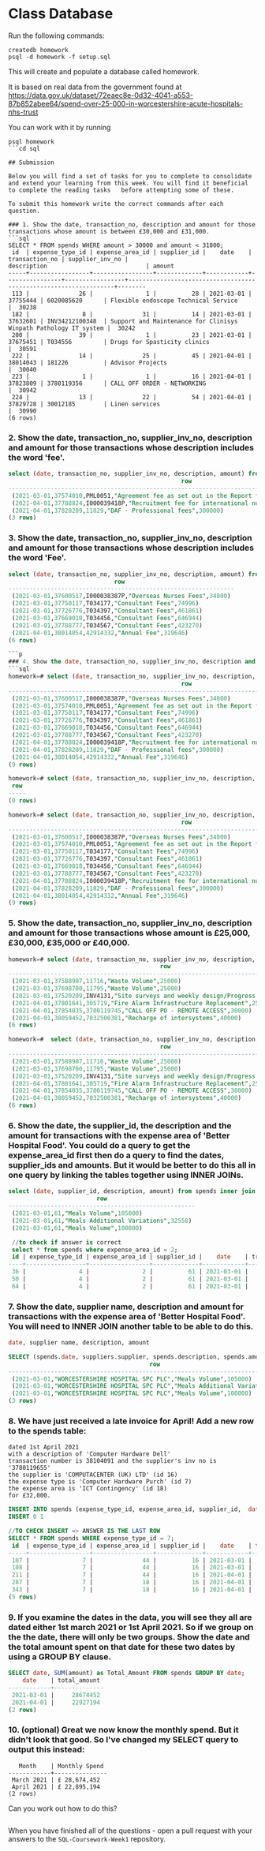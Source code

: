 # Class Database

Run the following commands:

```
createdb homework
psql -d homework -f setup.sql
```

This will create and populate a database called homework.

It is based on real data from the government found at
https://data.gov.uk/dataset/72eaec8e-0d32-4041-a553-87b852abee64/spend-over-25-000-in-worcestershire-acute-hospitals-nhs-trust

You can work with it by running

````
psql homework
```cd sql

## Submission

Below you will find a set of tasks for you to complete to consolidate and extend your learning from this week. You will find it beneficial to complete the reading tasks   before attempting some of these.

To submit this homework write the correct commands after each question.

### 1. Show the date, transaction_no, description and amount for those transactions whose amount is between £30,000 and £31,000.
```sql
SELECT * FROM spends WHERE amount > 30000 and amount < 31000;
 id  | expense_type_id | expense_area_id | supplier_id |    date    | transaction_no | supplier_inv_no |                           description                            | amount
-----+-----------------+-----------------+-------------+------------+----------------+-----------------+------------------------------------------------------------------+--------
 113 |              26 |               1 |          28 | 2021-03-01 |       37755444 | 6020085620      | Flexible endoscope Technical Service                             |  30238
 182 |               8 |              31 |          14 | 2021-03-01 |       37632601 | INV34212100348  | Support and Maintenance for Clinisys Winpath Pathology IT system |  30242
 200 |              39 |               1 |          23 | 2021-03-01 |       37675451 | T034556         | Drugs for Spasticity clinics                                     |  30591
 222 |              14 |              25 |          45 | 2021-04-01 |       38014043 | 181226          | Advisor Projects                                                 |  30040
 223 |               1 |               1 |          16 | 2021-04-01 |       37823809 | 3780119356      | CALL OFF ORDER - NETWORKING                                      |  30942
 224 |              13 |              22 |          54 | 2021-04-01 |       37829728 | 30012185        | Linen services                                                   |  30990
(6 rows)

````

### 2. Show the date, transaction_no, supplier_inv_no, description and amount for those transactions whose description includes the word 'fee'.

```sql
select (date, transaction_no, supplier_inv_no, description, amount) from spends where description like '%fee%';
                                                 row
------------------------------------------------------------------------------------------------------
 (2021-03-01,37574010,PML0051,"Agreement fee as set out in the Report for the Settlement Deed",51113)
 (2021-04-01,37788824,I000039418P,"Recruitment fee for international nurses",34800)
 (2021-04-01,37828209,11829,"DAF - Professional fees",300000)
(3 rows)

```

### 3. Show the date, transaction_no, supplier_inv_no, description and amount for those transactions whose description includes the word 'Fee'.

````sql
select (date, transaction_no, supplier_inv_no, description, amount) from spends where description like '%Fee%';
                              row
----------------------------------------------------------------
 (2021-03-01,37600517,I000038387P,"Overseas Nurses Fees",34800)
 (2021-03-01,37750117,T034177,"Consultant Fees",74996)
 (2021-03-01,37726776,T034397,"Consultant Fees",461861)
 (2021-03-01,37669018,T034456,"Consultant Fees",646944)
 (2021-03-01,37788777,T034567,"Consultant Fees",423270)
 (2021-04-01,38014054,42914332,"Annual Fee",319646)
(6 rows)

```p
### 4. Show the date, transaction_no, supplier_inv_no, description and amount for those transactions whose description includes the word 'fee' (case insensitive). You will need to search 'https://www.postgresql.org/docs/' to solve this.
```sql
homework=# select (date, transaction_no, supplier_inv_no, description, amount) from spends where description ilike '%Fee%';
                                                 row
------------------------------------------------------------------------------------------------------
 (2021-03-01,37600517,I000038387P,"Overseas Nurses Fees",34800)
 (2021-03-01,37574010,PML0051,"Agreement fee as set out in the Report for the Settlement Deed",51113)
 (2021-03-01,37750117,T034177,"Consultant Fees",74996)
 (2021-03-01,37726776,T034397,"Consultant Fees",461861)
 (2021-03-01,37669018,T034456,"Consultant Fees",646944)
 (2021-03-01,37788777,T034567,"Consultant Fees",423270)
 (2021-04-01,37788824,I000039418P,"Recruitment fee for international nurses",34800)
 (2021-04-01,37828209,11829,"DAF - Professional fees",300000)
 (2021-04-01,38014054,42914332,"Annual Fee",319646)
(9 rows)

homework=# select (date, transaction_no, supplier_inv_no, description, amount) from spends where lower (description) like '%Fee%';
 row
-----
(0 rows)

homework=# select (date, transaction_no, supplier_inv_no, description, amount) from spends where lower (description) like '%fee%';
                                                 row
------------------------------------------------------------------------------------------------------
 (2021-03-01,37600517,I000038387P,"Overseas Nurses Fees",34800)
 (2021-03-01,37574010,PML0051,"Agreement fee as set out in the Report for the Settlement Deed",51113)
 (2021-03-01,37750117,T034177,"Consultant Fees",74996)
 (2021-03-01,37726776,T034397,"Consultant Fees",461861)
 (2021-03-01,37669018,T034456,"Consultant Fees",646944)
 (2021-03-01,37788777,T034567,"Consultant Fees",423270)
 (2021-04-01,37788824,I000039418P,"Recruitment fee for international nurses",34800)
 (2021-04-01,37828209,11829,"DAF - Professional fees",300000)
 (2021-04-01,38014054,42914332,"Annual Fee",319646)
(9 rows)

````

### 5. Show the date, transaction_no, supplier_inv_no, description and amount for those transactions whose amount is £25,000, £30,000, £35,000 or £40,000.

```sql
homework=# select (date, transaction_no, supplier_inv_no, description, amount) from spends where amount = 25000 or amount = 30000 or amount = 35000 or amount = 40000;
                                           row
-----------------------------------------------------------------------------------------
 (2021-03-01,37588987,11716,"Waste Volume",25000)
 (2021-03-01,37698700,11795,"Waste Volume",25000)
 (2021-03-01,37520209,INV4131,"Site surveys and weekly design/Progress Meetings.",25000)
 (2021-04-01,37801641,305719,"Fire Alarm Infrastructure Replacement",25000)
 (2021-04-01,37854035,3780119745,"CALL OFF PO - REMOTE ACCESS",30000)
 (2021-04-01,38059452,7032500381,"Recharge of intersystems",40000)
(6 rows)

homework=#  select (date, transaction_no, supplier_inv_no, description, amount) from spends where amount in (25000, 30000, 35000, 40000);
                                           row
-----------------------------------------------------------------------------------------
 (2021-03-01,37588987,11716,"Waste Volume",25000)
 (2021-03-01,37698700,11795,"Waste Volume",25000)
 (2021-03-01,37520209,INV4131,"Site surveys and weekly design/Progress Meetings.",25000)
 (2021-04-01,37801641,305719,"Fire Alarm Infrastructure Replacement",25000)
 (2021-04-01,37854035,3780119745,"CALL OFF PO - REMOTE ACCESS",30000)
 (2021-04-01,38059452,7032500381,"Recharge of intersystems",40000)
(6 rows)
```

### 6. Show the date, the supplier_id, the description and the amount for transactions with the expense area of 'Better Hospital Food'. You could do a query to get the expense_area_id first then do a query to find the dates, supplier_ids and amounts. But it would be better to do this all in one query by linking the tables together using INNER JOINs.

```sql
select (date, supplier_id, description, amount) from spends inner join expense_areas on spends.expense_area_id = expense_areas.id where expense_area = 'Better Hospital Food';
                         row
-----------------------------------------------------
 (2021-03-01,61,"Meals Volume",105000)
 (2021-03-01,61,"Meals Additional Variations",32558)
 (2021-03-01,61,"Meals Volume",100000)

 //to check if answer is correct
 select * from spends where expense_area_id = 2;
 id | expense_type_id | expense_area_id | supplier_id |    date    | transaction_no | supplier_inv_no |         description         | amount
----+-----------------+-----------------+-------------+------------+----------------+-----------------+-----------------------------+--------
 36 |               4 |               2 |          61 | 2021-03-01 |       37588988 | 11715           | Meals Volume                | 105000
 50 |               4 |               2 |          61 | 2021-03-01 |       37588992 | 11740           | Meals Additional Variations |  32558
 64 |               4 |               2 |          61 | 2021-03-01 |       37716258 | 11794           | Meals Volume                | 100000
```

### 7. Show the date, supplier name, description and amount for transactions with the expense area of 'Better Hospital Food'. You will need to INNER JOIN another table to be able to do this.

```sql
date, supplier name, description, amount

SELECT (spends.date, suppliers.supplier, spends.description, spends.amount) FROM spends INNER JOIN suppliers ON suppliers.id = spends.supplier_id INNER JOIN expense_areas ON expense_areas.id = spends.expense_area_id WHERE expense_area = 'Better Hospital Food';
                                        row
------------------------------------------------------------------------------------
 (2021-03-01,"WORCESTERSHIRE HOSPITAL SPC PLC","Meals Volume",105000)
 (2021-03-01,"WORCESTERSHIRE HOSPITAL SPC PLC","Meals Additional Variations",32558)
 (2021-03-01,"WORCESTERSHIRE HOSPITAL SPC PLC","Meals Volume",100000)
(3 rows)

```

### 8. We have just received a late invoice for April! Add a new row to the spends table:

    dated 1st April 2021
    with a description of 'Computer Hardware Dell'
    transaction number is 38104091 and the supplier's inv no is '3780119655'
    the supplier is 'COMPUTACENTER (UK) LTD' (id 16)
    the expense type is 'Computer Hardware Purch' (id 7)
    the expense area is 'ICT Contingency' (id 18)
    for £32,000.

```sql
INSERT INTO spends (expense_type_id, expense_area_id, supplier_id,  date, transaction_no, supplier_inv_no, description, amount) VALUES (7, 18, 16, date '2021-04-01', 38104091, 3780119655, 'Computer Hardware Dell', 32000);
INSERT 0 1

//TO CHECK INSERT => ANSWER IS THE LAST ROW
SELECT * FROM spends WHERE expense_type_id = 7;
 id  | expense_type_id | expense_area_id | supplier_id |    date    | transaction_no | supplier_inv_no |                      description                      | amount
-----+-----------------+-----------------+-------------+------------+----------------+-----------------+-------------------------------------------------------+--------
 107 |               7 |              44 |          16 | 2021-03-01 |       37475459 | 3882927026      | Dell Finance deal re provision of hardware & licenses | 135591
 108 |               7 |              44 |          16 | 2021-03-01 |       37483816 | 3882927028      | Dell Finance deal re provision of hardware & licenses | 135591
 211 |               7 |              44 |          16 | 2021-04-01 |       37873401 | 2881000473      | Provision of hardware & licenses                      |  26578
 287 |               7 |              18 |          16 | 2021-04-01 |       37829701 | 3882986165      | Computer Hardware Dell                                |  81473
 343 |               7 |              18 |          16 | 2021-04-01 |       38104091 | 3780119655      | Computer Hardware Dell                                |  32000
(5 rows)

```

### 9. If you examine the dates in the data, you will see they all are dated either 1st march 2021 or 1st April 2021. So if we group on the the date, there will only be two groups. Show the date and the total amount spent on that date for these two dates by using a GROUP BY clause.

```sql
SELECT date, SUM(amount) as Total_Amount FROM spends GROUP BY date;
    date    | total_amount
------------+--------------
 2021-03-01 |     28674452
 2021-04-01 |     22927194
(2 rows)
```

### 10. (optional) Great we now know the monthly spend. But it didn't look that good. So I've changed my SELECT query to output this instead:

```
   Month    | Monthly Spend
------------+---------------
 March 2021 | £ 28,674,452
 April 2021 | £ 22,895,194
(2 rows)
```

Can you work out how to do this?

```sql

```

When you have finished all of the questions - open a pull request with your answers to the `SQL-Coursework-Week1` repository.